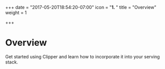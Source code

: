 +++
date = "2017-05-20T18:54:20-07:00"
icon = "<b>1. </b>"
title = "Overview"
weight = 1

+++

# Overview

Get started using Clipper and learn how to incorporate it into your serving stack.
